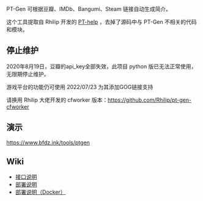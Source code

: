 PT-Gen 可根据豆瓣、IMDb、Bangumi、Steam 链接自动生成简介。

这个工具提取自 Rhilip 开发的 [PT-help](https://github.com/Rhilip/PT-help) ，去掉了源码中与 PT-Gen 不相关的代码和模块。

## 停止维护

2020年8月19日，豆瓣的api_key全部失效，此项目 python 版已无法正常使用，无限期停止维护。

游戏平台的功能仍可使用 2022/07/23 为其添加GOG链接支持

请换用 Rhilip 大佬开发的 cfworker 版本：https://github.com/Rhilip/pt-gen-cfworker

## 演示

https://www.bfdz.ink/tools/ptgen

## Wiki

- [接口说明](https://github.com/BFDZ/PT-Gen/wiki/%E6%8E%A5%E5%8F%A3%E8%AF%B4%E6%98%8E)
- [部署说明](https://github.com/BFDZ/PT-Gen/wiki/%E9%83%A8%E7%BD%B2%E8%AF%B4%E6%98%8E)
- [部署说明（Docker）](https://github.com/BFDZ/PT-Gen/wiki/%E9%83%A8%E7%BD%B2%E8%AF%B4%E6%98%8E%EF%BC%88Docker%EF%BC%89)
